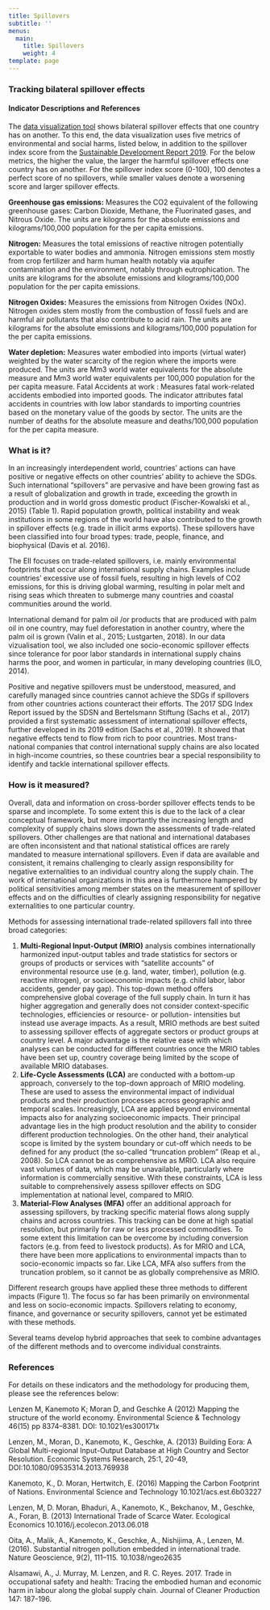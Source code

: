 ```yaml
---
title: Spillovers
subtitle: ''
menus:
  main:
    title: Spillovers
    weight: 4
template: page
---
```

### Tracking bilateral spillover effects

#### Indicator Descriptions and References

The [data visualization tool](https://spillovers.environmentalimpact.global) shows bilateral spillover effects that one country has on another. To this end, the data visualization uses five metrics of environmental and social harms, listed below, in addition to the spillover index score from the [Sustainable Development Report 2019](https://www.sustainabledevelopment.report/reports/sustainable-development-report-2019/). For the below metrics, the higher the value, the larger the harmful spillover effects one country has on another. For the spillover index score (0-100), 100 denotes a perfect score of no spillovers, while smaller values denote a worsening score and larger spillover effects.

**Greenhouse gas emissions:** Measures the CO2 equivalent of the following greenhouse gases: Carbon Dioxide, Methane, the Fluorinated gases, and Nitrous Oxide. The units are kilograms for the absolute emissions and kilograms/100,000 population for the per capita emissions.

**Nitrogen:** Measures the total emissions of reactive nitrogen potentially exportable to water bodies and ammonia. Nitrogen emissions stem mostly from crop fertilizer and harm human health notably via aquifer contamination and the environment, notably through eutrophication. The units are kilograms for the absolute emissions and kilograms/100,000 population for the per capita emissions.

**Nitrogen Oxides:** Measures the emissions from Nitrogen Oxides (NOx). Nitrogen oxides stem mostly from the combustion of fossil fuels and are harmful air pollutants that also contribute to acid rain. The units are kilograms for the absolute emissions and kilograms/100,000 population for the per capita emissions.

**Water depletion:** Measures water embodied into imports (virtual water) weighted by the water scarcity of the region where the imports were produced. The units are Mm3 world water equivalents for the absolute measure and Mm3 world water equivalents per 100,000 population for the per capita measure.
Fatal Accidents at work : Measures fatal work-related accidents embodied into imported goods. The indicator attributes fatal accidents in countries with low labor standards to importing countries based on the monetary value of the goods by sector. The units are the number of deaths for the absolute measure and deaths/100,000 population for the per capita measure.

### What is it?

In an increasingly interdependent world, countries’ actions can have positive or negative effects on other countries’ ability to achieve the SDGs. Such international “spillovers” are pervasive and have been growing fast as a result of globalization and growth in trade, exceeding the growth in production and in world gross domestic product (Fischer-Kowalski et al., 2015) (Table 1). Rapid population growth, political instability and weak institutions in some regions of the world have also contributed to the growth in spillover effects (e.g. trade in illicit arms exports). These spillovers have been classified into four broad types: trade, people, finance, and biophysical (Davis et al. 2016).


The EII focuses on trade-related spillovers, i.e. mainly environmental footprints that occur along international supply chains. Examples include countries’ excessive use of fossil fuels, resulting in high levels of CO2 emissions, for this is driving global warming, resulting in polar melt and rising seas which threaten to submerge many countries and coastal communities around the world.

International demand for palm oil /or products that are produced with palm oil in one country, may fuel deforestation in another country, where the palm oil is grown (Valin et al., 2015; Lustgarten, 2018). In our data vizualisation tool, we also included one socio-economic spillover effects since tolerance for poor labor standards in international supply chains harms the poor, and women in particular, in many developing countries (ILO, 2014).

Positive and negative spillovers must be understood, measured, and carefully managed since countries cannot achieve the SDGs if spillovers from other countries actions counteract their efforts. The 2017 SDG Index Report issued by the SDSN and Bertelsmann Stiftung (Sachs et al., 2017) provided a first systematic assessment of international spillover effects, further developed in its 2019 edition (Sachs et al., 2019). It showed that negative effects tend to flow from rich to poor countries. Most trans-national companies that control international supply chains are also located in high-income countries, so these countries bear a special responsibility to identify and tackle international spillover effects.

### How is it measured?

Overall, data and information on cross-border spillover effects tends to be sparse and incomplete. To some extent this is due to the lack of a clear conceptual framework, but more importantly the increasing length and complexity of supply chains slows down the assessments of trade-related spillovers. Other challenges are that national and international databases are often inconsistent and that national statistical offices are rarely mandated to measure international spillovers. Even if data are available and consistent, it remains challenging to clearly assign responsibility for negative externalities to an individual country along the supply chain. The work of international organizations in this area is furthermore hampered by political sensitivities among member states on the measurement of spillover effects and on the difficulties of clearly assigning responsibility for negative externalities to one particular country.


Methods for assessing international trade-related spillovers fall into three broad categories:

1. **Multi-Regional Input-Output (MRIO)** analysis combines internationally harmonized input-output tables and trade statistics for sectors or groups of products or services with “satellite accounts” of environmental resource use (e.g. land, water, timber), pollution (e.g. reactive nitrogen), or socioeconomic impacts (e.g. child labor, labor accidents, gender pay gap). This top-down method offers comprehensive global coverage of the full supply chain. In turn it has higher aggregation and generally does not consider context-specific technologies, efficiencies or resource- or pollution- intensities but instead use average impacts. As a result, MRIO methods are best suited to assessing spillover effects of aggregate sectors or product groups at country level. A major advantage is the relative ease with which analyses can be conducted for different countries once the MRIO tables have been set up, country coverage being limited by the scope of available MRIO databases.
2. **Life-Cycle Assessments (LCA)** are conducted with a bottom-up approach, conversely to the top-down approach of MRIO modeling. These are used to assess the environmental impact of individual products and their production processes across geographic and temporal scales. Increasingly, LCA are applied beyond environmental impacts also for analyzing socioeconomic impacts. Their principal advantage lies in the high product resolution and the ability to consider different production technologies. On the other hand, their analytical scope is limited by the system boundary or cut-off which needs to be defined for any product (the so-called “truncation problem” (Reap et al., 2008). So LCA cannot be as comprehensive as MRIO. LCA also require vast volumes of data, which may be unavailable, particularly where information is commercially sensitive. With these constraints, LCA is less suitable to comprehensively assess spillover effects on SDG implementation at national level, compared to MRIO.
3. **Material-Flow Analyses (MFA)** offer an additional approach for assessing spillovers, by tracking specific material flows along supply chains and across countries. This tracking can be done at high spatial resolution, but primarily for raw or less processed commodities. To some extent this limitation can be overcome by including conversion factors (e.g. from feed to livestock products). As for MRIO and LCA, there have been more applications to environmental impacts than to socio-economic impacts so far. Like LCA, MFA also suffers from the truncation problem, so it cannot be as globally comprehensive as MRIO.

Different research groups have applied these three methods to different impacts (Figure 1). The focus so far has been primarily on environmental and less on socio-economic impacts. Spillovers relating to economy, finance, and governance or security spillovers, cannot yet be estimated with these methods.

Several teams develop hybrid approaches that seek to combine advantages of the different methods and to overcome individual constraints.

### References

For details on these indicators and the methodology for producing them, please see the references below:

Lenzen M, Kanemoto K; Moran D, and Geschke A (2012)  Mapping the structure of the world economy. Environmental Science & Technology 46(15) pp 8374–8381. DOI: 10.1021/es300171x

Lenzen, M., Moran, D., Kanemoto, K., Geschke, A. (2013)  Building Eora: A Global Multi-regional Input-Output Database at High Country and Sector Resolution. Economic Systems Research, 25:1, 20-49, DOI:10.1080/09535314.2013.769938

Kanemoto, K., D. Moran, Hertwitch, E. (2016) Mapping the Carbon Footprint of Nations. Environmental Science and Technology 10.1021/acs.est.6b03227

Lenzen, M, D. Moran, Bhaduri, A., Kanemoto, K., Bekchanov, M., Geschke, A., Foran, B. (2013) International Trade of Scarce Water. Ecological Economics 10.1016/j.ecolecon.2013.06.018

Oita, A., Malik, A., Kanemoto, K., Geschke, A., Nishijima, A., Lenzen, M.(2016). Substantial nitrogen pollution embedded in international trade. Nature Geoscience, 9(2), 111–115. 10.1038/ngeo2635

Alsamawi, A., J. Murray, M. Lenzen, and R. C. Reyes. 2017. Trade in occupational safety and health: Tracing the embodied human and economic harm in labour along the global supply chain. Journal of Cleaner Production 147: 187-196.
